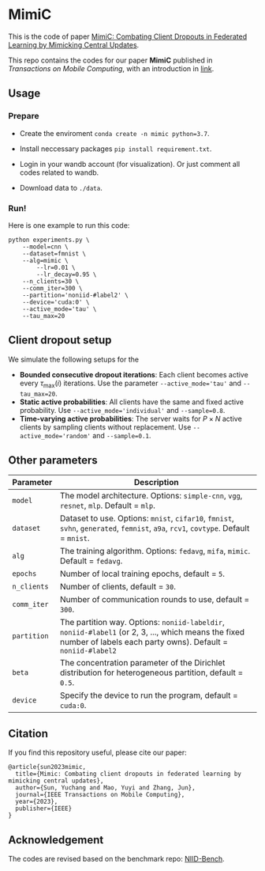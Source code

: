 # MimiC

This is the code of paper [MimiC: Combating Client Dropouts in Federated Learning by Mimicking Central Updates](https://arxiv.org/pdf/2306.12212.pdf).

This repo contains the codes for our paper **MimiC** published in *Transactions on Mobile Computing*, with an introduction in [link](https://mp.weixin.qq.com/s/7M-OLONznfRvQf-FPIKuIw).


## Usage

### Prepare

- Create the enviroment `conda create -n mimic python=3.7`.

- Install neccessary packages `pip install requirement.txt`.

- Login in your wandb account (for visualization). Or just comment all codes related to wandb.

- Download data to `./data`.

### Run!

Here is one example to run this code:
```
python experiments.py \
	--model=cnn \
	--dataset=fmnist \
	--alg=mimic \
    	--lr=0.01 \
    	--lr_decay=0.95 \
	--n_clients=30 \
	--comm_iter=300 \
	--partition='noniid-#label2' \
	--device='cuda:0' \
	--active_mode='tau' \
	--tau_max=20
```

## Client dropout setup
We simulate the following setups for the 
- **Bounded consecutive dropout iterations**: Each client becomes active every $\tau_{\max}(i)$ iterations. Use the parameter `--active_mode='tau'` and `--tau_max=20`.
- **Static active probabilities**: All clients have the same and fixed active probability. Use `--active_mode='individual'` and `--sample=0.8`.
- **Time-varying active probabilities**: The server waits for $P \times N$ active clients by sampling clients without replacement. Use `--active_mode='random'` and `--sample=0.1`.


## Other parameters

| Parameter                      | Description                                 |
| ----------------------------- | ---------------------------------------- |
| `model` | The model architecture. Options: `simple-cnn`, `vgg`, `resnet`, `mlp`. Default = `mlp`. |
| `dataset`      | Dataset to use. Options: `mnist`, `cifar10`, `fmnist`, `svhn`, `generated`, `femnist`, `a9a`, `rcv1`, `covtype`. Default = `mnist`. |
| `alg` | The training algorithm. Options: `fedavg`, `mifa`, `mimic`. Default = `fedavg`. |
| `epochs` | Number of local training epochs, default = `5`. |
| `n_clients` | Number of clients, default = `30`. |
| `comm_iter`    | Number of communication rounds to use, default = `300`. |
| `partition`    | The partition way. Options: `noniid-labeldir`, `noniid-#label1` (or 2, 3, ..., which means the fixed number of labels each party owns). Default = `noniid-#label2` |
| `beta` | The concentration parameter of the Dirichlet distribution for heterogeneous partition, default = `0.5`. |
| `device` | Specify the device to run the program, default = `cuda:0`. |



## Citation

If you find this repository useful, please cite our paper:

```
@article{sun2023mimic,
  title={Mimic: Combating client dropouts in federated learning by mimicking central updates},
  author={Sun, Yuchang and Mao, Yuyi and Zhang, Jun},
  journal={IEEE Transactions on Mobile Computing},
  year={2023},
  publisher={IEEE}
}
```

## Acknowledgement

The codes are revised based on the benchmark repo: [NIID-Bench](https://github.com/Xtra-Computing/NIID-Bench).
